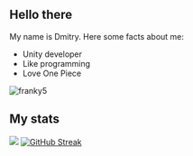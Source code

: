 ## Hello there

My name is Dmitry. Here some facts about me:
- Unity developer
- Like programming
- Love One Piece

![franky5](https://github.com/gedenteen/gedenteen/assets/47585081/8f30c600-cb98-45d1-94e6-444aa5051578)

## My stats

![](http://github-profile-summary-cards.vercel.app/api/cards/profile-details?username=gedenteen&theme=dark) 
[![GitHub Streak](https://streak-stats.demolab.com?user=gedenteen&theme=dark&hide_border=true&date_format=j%20M%5B%20Y%5D)](https://git.io/streak-stats)
